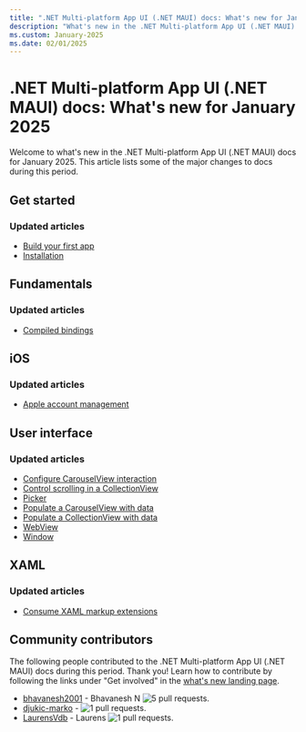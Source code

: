 ```yaml
---
title: ".NET Multi-platform App UI (.NET MAUI) docs: What's new for January 2025"
description: "What's new in the .NET Multi-platform App UI (.NET MAUI) docs for January 2025."
ms.custom: January-2025
ms.date: 02/01/2025
---
```


# .NET Multi-platform App UI (.NET MAUI) docs: What's new for January 2025

Welcome to what's new in the .NET Multi-platform App UI (.NET MAUI) docs for January 2025. This article lists some of the major changes to docs during this period.

## Get started

### Updated articles

- [Build your first app](../get-started/first-app.md)
- [Installation](../get-started/installation.md)

## Fundamentals

### Updated articles

- [Compiled bindings](../fundamentals/data-binding/compiled-bindings.md)

## iOS

### Updated articles

- [Apple account management](../ios/apple-account-management.md)

## User interface

### Updated articles

- [Configure CarouselView interaction](../user-interface/controls/carouselview/interaction.md)
- [Control scrolling in a CollectionView](../user-interface/controls/collectionview/scrolling.md)
- [Picker](../user-interface/controls/picker.md)
- [Populate a CarouselView with data](../user-interface/controls/carouselview/populate-data.md)
- [Populate a CollectionView with data](../user-interface/controls/collectionview/populate-data.md)
- [WebView](../user-interface/controls/webview.md)
- [Window](../user-interface/controls/window.md)

## XAML

### Updated articles

- [Consume XAML markup extensions](../xaml/markup-extensions/consume.md)

## Community contributors

The following people contributed to the .NET Multi-platform App UI (.NET MAUI) docs during this period. Thank you! Learn how to contribute by following the links under "Get involved" in the [what's new landing page](index.yml).

- [bhavanesh2001](https://github.com/bhavanesh2001) - Bhavanesh N ![5 pull requests.](https://img.shields.io/badge/Merged%20Pull%20Requests-5-green)
- [djukic-marko](https://github.com/djukic-marko) -  ![1 pull requests.](https://img.shields.io/badge/Merged%20Pull%20Requests-1-green)
- [LaurensVdb](https://github.com/LaurensVdb) - Laurens ![1 pull requests.](https://img.shields.io/badge/Merged%20Pull%20Requests-1-green)
